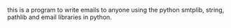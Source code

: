 this is a program to write emails to anyone using the python smtplib, string, pathlib and email libraries in python.
